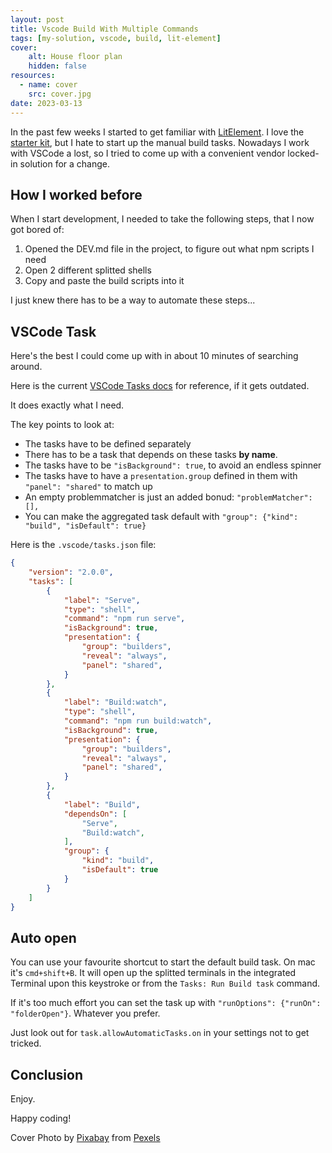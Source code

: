 ```yaml
---
layout: post
title: Vscode Build With Multiple Commands
tags: [my-solution, vscode, build, lit-element]
cover:
    alt: House floor plan
    hidden: false
resources:
  - name: cover
    src: cover.jpg
date: 2023-03-13
---
```


In the past few weeks I started to get familiar with [LitElement](https://lit.dev/).
I love the [starter kit](https://lit.dev/docs/tools/starter-kits/), but I hate to start up the manual build tasks.
Nowadays I work with VSCode a lost, so I tried to come up with a convenient vendor locked-in solution for a change.

<!--more-->

## How I worked before

When I start development, I needed to take the following steps, that I now got bored of:

1. Opened the DEV.md file in the project, to figure out what npm scripts I need
2. Open 2 different splitted shells
3. Copy and paste the build scripts into it

I just knew there has to be a way to automate these steps...

## VSCode Task

Here's the best I could come up with in about 10 minutes of searching around.

Here is the current [VSCode Tasks docs](https://code.visualstudio.com/docs/editor/tasks) for reference, if it gets outdated.

It does exactly what I need.

The key points to look at:

- The tasks have to be defined separately
- There has to be a task that depends on these tasks **by name**.
- The tasks have to be `"isBackground": true`, to avoid an endless spinner
- The tasks have to have a `presentation.group` defined in them with `"panel": "shared"` to match up
- An empty problemmatcher is just an added bonud: `"problemMatcher": [],`
- You can make the aggregated task default with `"group": {"kind": "build", "isDefault": true}`

Here is the `.vscode/tasks.json` file:

```json
{
    "version": "2.0.0",
    "tasks": [
        {
            "label": "Serve",
            "type": "shell",
            "command": "npm run serve",
            "isBackground": true,
            "presentation": {
                "group": "builders",
                "reveal": "always",
                "panel": "shared",
            }
        },
        {
            "label": "Build:watch",
            "type": "shell",
            "command": "npm run build:watch",
            "isBackground": true,
            "presentation": {
                "group": "builders",
                "reveal": "always",
                "panel": "shared",
            }
        },
        {
            "label": "Build",
            "dependsOn": [
                "Serve",
                "Build:watch",
            ],
            "group": {
                "kind": "build",
                "isDefault": true
            }
        }
    ]
}
```

## Auto open

You can use your favourite shortcut to start the default build task. On mac it's `cmd+shift+B`.
It will open up the splitted terminals in the integrated Terminal upon this keystroke or from the `Tasks: Run Build task` command.

If it's too much effort you can set the task up with `"runOptions": {"runOn": "folderOpen"}`. Whatever you prefer.

Just look out for `task.allowAutomaticTasks.on` in your settings not to get tricked.

## Conclusion

Enjoy.

Happy coding!

Cover Photo by [Pixabay](https://www.pexels.com/@pixabay/) from [Pexels](https://www.pexels.com/photo/house-floor-plan-271667/)